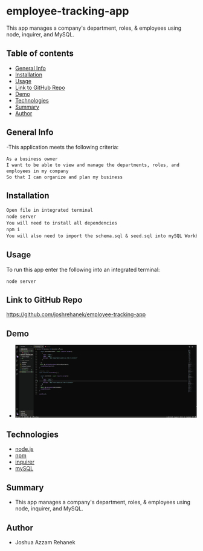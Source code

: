 # employee-tracking-app
This app manages a company's department, roles, & employees using node, inquirer, and MySQL.

## Table of contents
- [General Info](#general-info)
- [Installation](#installation)
- [Usage](#usage)
- [Link to GitHub Repo](#link-to-github-repo)
- [Demo](#demo)
- [Technologies](#technologies)
- [Summary](#summary)
- [Author](#author)

## General Info
-This application meets the following criteria:

```
As a business owner
I want to be able to view and manage the departments, roles, and employees in my company
So that I can organize and plan my business
```

## Installation
```md
Open file in integrated terminal
node server 
You will need to install all dependencies
npm i
You will also need to import the schema.sql & seed.sql into mySQL Workbench


```
## Usage
To run this app enter the following into an integrated terminal:
```
node server
```

## Link to GitHub Repo
https://github.com/joshrehanek/employee-tracking-app

## Demo
- ![Demo](./assets/images/demo.gif)

## Technologies
- [node.js](https://nodejs.org/en//)
- [npm](https://www.npmjs.com/)
- [inquirer](https://www.npmjs.com/package/inquirer)
- [mySQL](https://www.mysql.com/)


## Summary
- This app manages a company's department, roles, & employees using node, inquirer, and MySQL.

## Author
- Joshua Azzam Rehanek